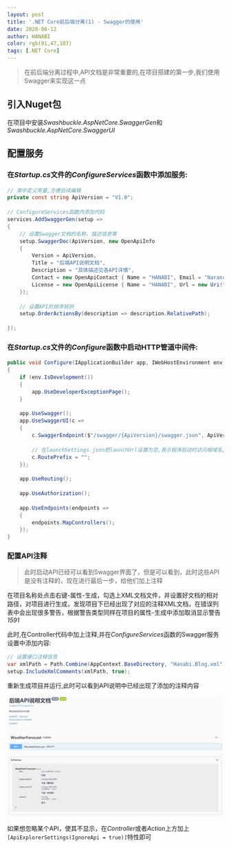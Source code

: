 ```yaml
---
layout: post
title: '.NET Core前后端分离(1) - Swagger的使用'
date: 2020-06-12
author: HANABI
color: rgb(91,47,107)
tags: [.NET Core]
---
```


> 在前后端分离过程中,API文档是非常重要的,在项目搭建的第一步,我们使用Swagger来实现这一点

## 引入Nuget包

在项目中安装*Swashbuckle.AspNetCore.SwaggerGen*和*Swashbuckle.AspNetCore.SwaggerUI*

## 配置服务

### 在*Startup.cs*文件的*ConfigureServices*函数中添加服务:

```c#
// 类中定义常量,方便后续编辑
private const string ApiVersion = "V1.0";

// ConfigureServices函数内添加代码
services.AddSwaggerGen(setup =>
{
    // 设置Swagger文档的名称，描述信息等
    setup.SwaggerDoc(ApiVersion, new OpenApiInfo
    {
        Version = ApiVersion,
        Title = "后端API说明文档",
        Description = "具体描述见各API详情",
        Contact = new OpenApiContact { Name = "HANABI", Email = "Narancia86@outlook.com", Url = new Uri("https://colasaikou.com/") },
        License = new OpenApiLicense { Name = "HANABI", Url = new Uri("https://colasaikou.com/") }
    });

    // 设置API的排序规则
    setup.OrderActionsBy(description => description.RelativePath);

});
```

### 在*Startup.cs*文件的*Configure*函数中启动HTTP管道中间件:

```c#
public void Configure(IApplicationBuilder app, IWebHostEnvironment env)
{
    if (env.IsDevelopment())
    {
        app.UseDeveloperExceptionPage();
    }

    app.UseSwagger();
    app.UseSwaggerUI(c =>
    {
        c.SwaggerEndpoint($"/swagger/{ApiVersion}/swagger.json", ApiVersion);

        // 在launchSettings.json把launchUrl设置为空,表示程序启动时访问根域名,并且在这里把Swagger页面路由前缀设置为空,即可在API根域名访问Swagger界面
        c.RoutePrefix = "";
    });

    app.UseRouting();

    app.UseAuthorization();

    app.UseEndpoints(endpoints =>
    {
        endpoints.MapControllers();
    });
}
```

### 配置API注释

> 此时启动API已经可以看到Swagger界面了，但是可以看到，此时这些API是没有注释的，现在进行最后一步，给他们加上注释

在项目名称处点击右键-属性-生成，勾选上XML文档文件，并设置好文档的相对路径，对项目进行生成，发现项目下已经出现了对应的注释XML文档，在错误列表中会出现很多警告，根据警告类型同样在项目的属性-生成中添加取消显示警告*1591*

此时,在Controller代码中加上注释,并在*ConfigureServices*函数的Swagger服务设置中添加内容:
```c#
// 设置接口注释信息
var xmlPath = Path.Combine(AppContext.BaseDirectory, "Hanabi.Blog.xml");
setup.IncludeXmlComments(xmlPath, true);
```

重新生成项目并运行,此时可以看到API说明中已经出现了添加的注释内容

![](/assets/img/dotnetcore-3.jpg)



如果想忽略某个API，使其不显示，在*Controller*或者*Action*上方加上`[ApiExplorerSettings(IgnoreApi = true)]`特性即可